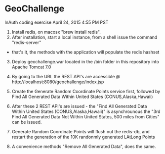 # GeoChallenge
InAuth coding exercise
April 24, 2015 4:55 PM PST

1. Install redis, on macosx "brew install redis".
2. After installation, start a local instance, from a shell issue the command "redis-server" 
  - that's it, the methods with the application will populate the redis hashset
  
3. Deploy geochallenge.war located in the /bin folder in this repository into Apache Tomcat 7.0
4. By going to the URL the REST API's are accessible @ http://localhost:8080/geochallenge/index.jsp
5. Create the Generate Random Coordinate Points  service first, followed by Find All Generated Data Within United States (CONUS,Alaska,Hawaii) 
6. After these 2 REST API's are issued - the "Find All Generated Data Within United States (CONUS,Alaska,Hawaii)" is asynchrounous
  the "3rd Find All Generated Data Not Within United States, 500 miles from Cities" can be issued.

7. Generate Random Coordinate Points  will flush out the redis-db, and restart the generation of the 10K randonmly generated LAtLong Points
8. A convenience methods "Remove All Generated Data", does the same.

